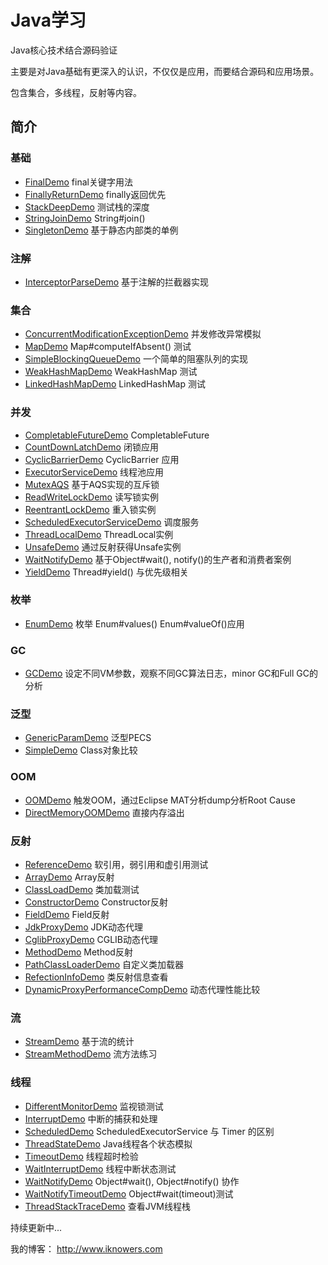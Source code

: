 # Java学习
Java核心技术结合源码验证

主要是对Java基础有更深入的认识，不仅仅是应用，而要结合源码和应用场景。

包含集合，多线程，反射等内容。


## 简介

### 基础
- [FinalDemo](src/main/java/com/iknowers/learning/base/FinalDemo/java) final关键字用法
- [FinallyReturnDemo](src/main/java/com/iknowers/learning/base/FinallyReturnDemo/java) finally返回优先
- [StackDeepDemo](src/main/java/com/iknowers/learning/base/StackDeepDemo/java) 测试栈的深度
- [StringJoinDemo](src/main/java/com/iknowers/learning/base/StringJoinDemo/java) String#join()
- [SingletonDemo](src/main/java/com/iknowers/learning/base/SingletonDemo.java) 基于静态内部类的单例

### 注解
- [InterceptorParseDemo](src/main/java/com/iknowers/learning/annotation/interceptor/InterceptorParseDemo/java) 基于注解的拦截器实现

### 集合
- [ConcurrentModificationExceptionDemo](src/main/java/com/iknowers/learning/collection/ConcurrentModificationExceptionDemo.java) 并发修改异常模拟
- [MapDemo](src/main/java/com/iknowers/learning/collection/MapDemo.java) Map#computeIfAbsent() 测试
- [SimpleBlockingQueueDemo](src/main/java/com/iknowers/learning/collection/SimpleBlockingQueueDemo.java)  一个简单的阻塞队列的实现
- [WeakHashMapDemo](src/main/java/com/iknowers/learning/collection/WeakHashMapDemo.java) WeakHashMap 测试
- [LinkedHashMapDemo](src/main/java/com/iknowers/learning/collection/LinkedHashMapDemo.java) LinkedHashMap 测试

### 并发
- [CompletableFutureDemo](src/main/java/com/iknowers/learning/concurrent/CompletableFutureDemo.java) CompletableFuture
- [CountDownLatchDemo](src/main/java/com/iknowers/learning/concurrent/CountDownLatchDemo.java) 闭锁应用
- [CyclicBarrierDemo](src/main/java/com/iknowers/learning/concurrent/CyclicBarrierDemo.java) CyclicBarrier 应用
- [ExecutorServiceDemo](src/main/java/com/iknowers/learning/concurrent/ExecutorServiceDemo.java) 线程池应用
- [MutexAQS](src/main/java/com/iknowers/learning/concurrent/MutexAQS.java) 基于AQS实现的互斥锁
- [ReadWriteLockDemo](src/main/java/com/iknowers/learning/concurrent/ReadWriteLockDemo.java) 读写锁实例
- [ReentrantLockDemo](src/main/java/src/main/java/com/iknowers/learning/concurrent/ReentrantLockDemo.java) 重入锁实例
- [ScheduledExecutorServiceDemo](src/main/java/com/iknowers/learning/concurrent/ScheduledExecutorServiceDemo.java) 调度服务
- [ThreadLocalDemo](src/main/java/com/iknowers/learning/concurrent/ThreadLocalDemo.java) ThreadLocal实例
- [UnsafeDemo](src/main/java/com/iknowers/learning/concurrent/UnsafeDemo.java) 通过反射获得Unsafe实例
- [WaitNotifyDemo](src/main/java/com/iknowers/learning/concurrent/WaitNotifyDemo.java) 基于Object#wait(), notify()的生产者和消费者案例
- [YieldDemo](src/main/java/com/iknowers/learning/concurrent/YieldDemo.java) Thread#yield() 与优先级相关

### 枚举
- [EnumDemo](src/main/java/com/iknowers/learning/enuming/EnumDemo.java) 枚举 Enum#values() Enum#valueOf()应用

### GC
- [GCDemo](src/main/java/com/iknowers/learning/gc/GCDemo.java) 设定不同VM参数，观察不同GC算法日志，minor GC和Full GC的分析

### 泛型
- [GenericParamDemo](src/main/java/com/iknowers/learning/generic/GenericParamDemo.java) 泛型PECS
- [SimpleDemo](src/main/java/com/iknowers/learning/generic/SimpleDemo.java) Class对象比较

### OOM
- [OOMDemo](src/main/java/com/iknowers/learning/oom/OOMDemo.java) 触发OOM，通过Eclipse MAT分析dump分析Root Cause
- [DirectMemoryOOMDemo](src/main/java/com/iknowers/learning/oom/DirectMemoryOOMDemo.java) 直接内存溢出

### 反射
- [ReferenceDemo](src/main/java/com/iknowers/learning/reflect/ReferenceDemo.java) 软引用，弱引用和虚引用测试
- [ArrayDemo](src/main/java/com/iknowers/learning/reflect/ArrayDemo.java) Array反射
- [ClassLoadDemo](src/main/java/com/iknowers/learning/reflect/ClassLoadDemo.java) 类加载测试
- [ConstructorDemo](src/main/java/com/iknowers/learning/reflect/ConstructorDemo.java) Constructor反射
- [FieldDemo](src/main/java/com/iknowers/learning/reflect/FieldDemo.java) Field反射
- [JdkProxyDemo](src/main/java/com/iknowers/learning/reflect/JdkProxyDemo.java) JDK动态代理
- [CglibProxyDemo](src/main/java/com/iknowers/learning/reflect/CglibProxyDemo.java) CGLIB动态代理
- [MethodDemo](src/main/java/com/iknowers/learning/reflect/MethodDemo.java) Method反射
- [PathClassLoaderDemo](src/main/java/com/iknowers/learning/reflect/PathClassLoaderDemo.java) 自定义类加载器
- [RefectionInfoDemo](src/main/java/com/iknowers/learning/reflect/RefectionInfoDemo.java) 类反射信息查看
- [DynamicProxyPerformanceCompDemo](src/main/java/com/iknowers/learning/reflect/DynamicProxyPerformanceCompDemo.java) 动态代理性能比较

### 流
- [StreamDemo](src/main/java/com/iknowers/learning/stream/StreamDemo.java) 基于流的统计
- [StreamMethodDemo](src/main/java/com/iknowers/learning/stream/StreamMethodDemo.java) 流方法练习

### 线程
- [DifferentMonitorDemo](src/main/java/com/iknowers/learning/thread/DifferentMonitorDemo.java) 监视锁测试
- [InterruptDemo](src/main/java/com/iknowers/learning/thread/InterruptDemo.java) 中断的捕获和处理
- [ScheduledDemo](src/main/java/com/iknowers/learning/thread/ScheduledDemo.java) ScheduledExecutorService 与 Timer 的区别
- [ThreadStateDemo](src/main/java/com/iknowers/learning/thread/ThreadStateDemo.java) Java线程各个状态模拟
- [TimeoutDemo](src/main/java/com/iknowers/learning/thread/TimeoutDemo.java) 线程超时检验
- [WaitInterruptDemo](src/main/java/com/iknowers/learning/thread/WaitInterruptDemo.java) 线程中断状态测试
- [WaitNotifyDemo](src/main/java/com/iknowers/learning/thread/WaitNotifyDemo.java) Object#wait(), Object#notify() 协作
- [WaitNotifyTimeoutDemo](src/main/java/com/iknowers/learning/thread/WaitNotifyTimeoutDemo.java) Object#wait(timeout)测试
- [ThreadStackTraceDemo](src/main/java/com/iknowers/learning/thread/ThreadStackTraceDemo.java) 查看JVM线程栈


持续更新中...

我的博客： http://www.iknowers.com
























